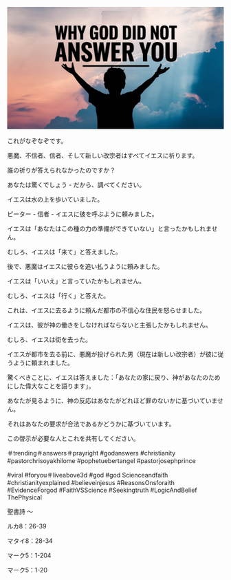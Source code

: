 ![Video cover image](../cover.jpg "cover photo")

これがなぞなぞです。

悪魔、不信者、信者、そして新しい改宗者はすべてイエスに祈ります。

誰の祈りが答えられなかったのですか？

あなたは驚くでしょう - だから、調べてください。

イエスは水の上を歩いていました。

ピーター - 信者 - イエスに彼を呼ぶように頼みました。

イエスは「あなたはこの種の力の準備ができていない」と言ったかもしれません。

むしろ、イエスは「来て」と答えました。

後で、悪魔はイエスに彼らを追い払うように頼みました。

イエスは「いいえ」と言っていたかもしれません。

むしろ、イエスは「行く」と答えた。

これは、イエスに去るように頼んだ都市の不信心な住民を怒らせました。

イエスは、彼が神の働きをしなければならないと主張したかもしれません。

むしろ、イエスは街を去った。

イエスが都市を去る前に、悪魔が投げられた男（現在は新しい改宗者）が彼に従うように頼まれました。

驚くべきことに、イエスは答えました：「あなたの家に戻り、神があなたのためにした偉大なことを語ります」。

あなたが見るように、神の反応はあなたがどれほど罪のないかに基づいていません。

それはあなたの要求が合法であるかどうかに基づいています。

この啓示が必要な人とこれを共有してください。

＃trending＃answers＃prayright #godanswers #christianity #pastorchrisoyakhilome #pophetuebertangel #pastorjosephprince

 #viral #foryou＃liveabove3d #god #god Scienceandfaith #christianityexplained #believeinjesus #ReasonsOnsforaith #EvidenceForgod #FaithVSScience #Seekingtruth #LogicAndBelief ThePhysical

聖書詩 〜

ルカ8：26-39

マタイ8：28-34

マーク5：1-204

マーク5：1-20
